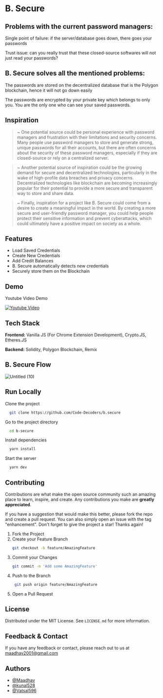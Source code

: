 # B. Secure

## Problems with the current password managers:
Single point of failure: if the server/database goes down, there goes your passwords

Trust issue: can you really trust that these closed-source softwares will not just read your passwords?

## B. Secure solves all the mentioned problems:
The passwords are stored on the decentralized database that is the Polygon blockchain, hence it will not go down easily

The passwords are encrypted by your private key which belongs to only you. You are the only one who can see your saved passwords.

## Inspiration

> ~ One potential source could be personal experience with password managers and frustration with their limitations and security concerns. Many people use password managers to store and generate strong, unique passwords for all their accounts, but there are often concerns about the security of these password managers, especially if they are closed-source or rely on a centralized server.

> ~ Another potential source of inspiration could be the growing demand for secure and decentralized technologies, particularly in the wake of high-profile data breaches and privacy concerns. Decentralized technologies like blockchain are becoming increasingly popular for their potential to provide a more secure and transparent way to store and share data.

> ~ Finally, inspiration for a project like B. Secure could come from a desire to create a meaningful impact in the world. By creating a more secure and user-friendly password manager, you could help people protect their sensitive information and prevent cyberattacks, which could ultimately have a positive impact on society as a whole.

## Features

- Load Saved Credentials
- Create New Credentials
- Add Credit Balances
- B. Secure automatically detects new credentials
- Securely store them on the Blockchain

## Demo

Youtube Video Demo

[![Youtube Video](https://img.youtube.com/vi/obZrWSzVHjc/sddefault.jpg)](https://www.youtube.com/watch?v=obZrWSzVHjc&ab_channel=CodeDecoders)


## Tech Stack

**Frontend:** Vanilla JS (For Chrome Extension Development), Crypto.JS, Etheres.JS

**Backend:** Solidity, Polygon Blockchain, Remix


## B. Secure Flow

![Untitled (10)](https://user-images.githubusercontent.com/21285859/192128579-eb2c8740-1c75-436f-8062-5e5e05defeb1.jpg)

## Run Locally

Clone the project

```bash
  git clone https://github.com/Code-Decoders/b.secure
```

Go to the project directory

```bash
  cd b-secure
```

Install dependencies

```bash
  yarn install
```

Start the server

```bash
  yarn dev
```

## Contributing

Contributions are what make the open source community such an amazing place to learn, inspire, and create. Any contributions you make are **greatly appreciated**.

If you have a suggestion that would make this better, please fork the repo and create a pull request. You can also simply open an issue with the tag "enhancement".
Don't forget to give the project a star! Thanks again!

1. Fork the Project
2. Create your Feature Branch
   ```sh
   git checkout -b feature/AmazingFeature
   ```
3. Commit your Changes
   ```sh
   git commit -m 'Add some AmazingFeature'
   ```
4. Push to the Branch
   ```sh
    git push origin feature/AmazingFeature
   ```
5. Open a Pull Request

## License

Distributed under the MIT License. See `LICENSE.md` for more information.

## Feedback & Contact

If you have any feedback or contact, please reach out to us at maadhav2001@gmail.com

## Authors

- [@Maadhav](https://www.github.com/Maadhav)
- [@kunal528](https://www.github.com/kunal528)
- [@Vatsal596](https://gist.github.com/Vatsal596)
